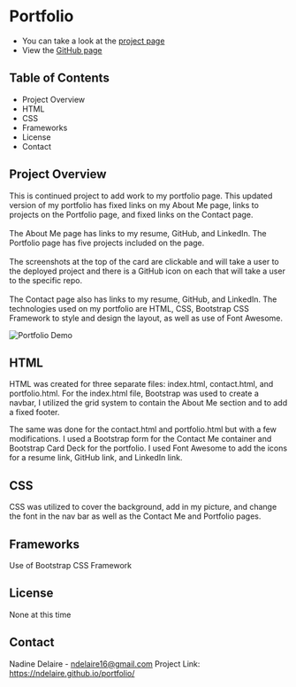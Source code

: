 # Portfolio 
* You can take a look at the [project page](https://github.com/ndelaire/portfolio)
* View the [GitHub page](https://ndelaire.github.io/portfolio/) 

## Table of Contents

* Project Overview 
* HTML 
* CSS 
* Frameworks
* License
* Contact

## Project Overview
This is continued project to add work to my portfolio page. This updated version of my portfolio has fixed links on my About Me page, links to projects on the Portfolio page, and fixed links on the Contact page.<br /><br />
 The About Me page has links to my resume, GitHub, and LinkedIn. The Portfolio page has five projects included on the page. <br /><br />
 The screenshots at the top of the card are clickable and will take a user to the deployed project and there is a GitHub icon on each that will take a user to the specific repo. <br /><br />
 The Contact page also has links to my resume, GitHub, and LinkedIn. The technologies used on my portfolio are HTML, CSS, Bootstrap CSS Framework to style and design the layout, as well as use of Font Awesome. 

![Portfolio Demo](Portfolio_demo.gif)

## HTML
HTML was created for three separate files: index.html, contact.html, and portfolio.html. For the index.html file, Bootstrap was used to create a navbar, I utilized the grid system to contain the About Me section and to add a fixed footer. 

The same was done for the contact.html and portfolio.html but with a few modifications. I used a Bootstrap form for the Contact Me container and Bootstrap Card Deck for the portfolio. I used Font Awesome to add the icons for a resume link, GitHub link, and LinkedIn link. 


## CSS
CSS was utilized to cover the background, add in my picture, and change the font in the nav bar as well as the Contact Me and Portfolio pages. 

## Frameworks
Use of Bootstrap CSS Framework 


## License 
None at this time

## Contact
Nadine Delaire - ndelaire16@gmail.com 
Project Link:  https://ndelaire.github.io/portfolio/


